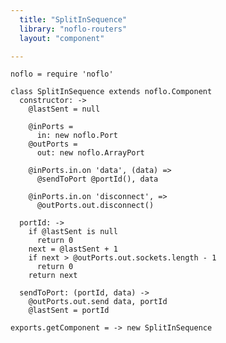 ```yaml
---
  title: "SplitInSequence"
  library: "noflo-routers"
  layout: "component"

---
```


    noflo = require 'noflo'
    
    class SplitInSequence extends noflo.Component
      constructor: ->
        @lastSent = null
    
        @inPorts =
          in: new noflo.Port
        @outPorts =
          out: new noflo.ArrayPort
    
        @inPorts.in.on 'data', (data) =>
          @sendToPort @portId(), data
    
        @inPorts.in.on 'disconnect', =>
          @outPorts.out.disconnect()
    
      portId: ->
        if @lastSent is null
          return 0
        next = @lastSent + 1
        if next > @outPorts.out.sockets.length - 1
          return 0
        return next
         
      sendToPort: (portId, data) ->
        @outPorts.out.send data, portId
        @lastSent = portId
    
    exports.getComponent = -> new SplitInSequence
    
